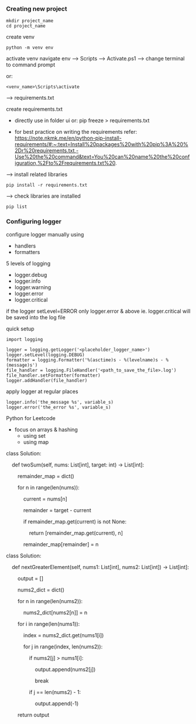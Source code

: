 
### Creating new project

```
mkdir project_name
cd project_name
```

create venv

```
python -m venv env
```

activate venv
navigate env --> Scripts --> Activate.ps1 --> change terminal to command prompt

or:
```
<venv_name>\Scripts\activate
```

--> requirements.txt

create requirements.txt

- directly use in folder ui or:
pip freeze > requirements.txt

- for best practice on writing the requirements refer:
https://note.nkmk.me/en/python-pip-install-requirements/#:~:text=Install%20packages%20with%20pip%3A%20%2Dr%20requirements.txt,-Use%20the%20command&text=You%20can%20name%20the%20configuration,%2Fto%2Frequirements.txt%20.

--> install related libraries
```
pip install -r requirements.txt
```

--> check libraries are installed

```
pip list
```

### Configuring logger

configure logger manually using
- handlers
- formatters

5 levels of logging
- logger.debug
- logger.info
- logger.warning
- logger.error
- logger.critical

if the logger setLevel=ERROR
only logger.error & above ie. logger.critical will be saved into the log file

quick setup
```
import logging

logger = logging.getLogger('<placeholder_logger_name>')
logger.setLevel(logging.DEBUG)
formatter = logging.Formatter('%(asctime)s - %(levelname)s - %(message)s')
file_handler = logging.FileHandler('<path_to_save_the_file>.log')
file_handler.setFormatter(formatter)
logger.addHandler(file_handler)

```

apply logger at regular places
```
logger.info('the_message %s', variable_s)
logger.error('the_error %s', variable_s)
```

Python for Leetcode

- focus on arrays & hashing
	- using set
	- using map

class Solution:

    def twoSum(self, nums: List[int], target: int) -> List[int]:

        remainder_map = dict()

        for n in range(len(nums)):


            current = nums[n]

            remainder = target - current

  
            if remainder_map.get(current) is not None:

                return [remainder_map.get(current), n]

  
            remainder_map[remainder] = n


class Solution:

    def nextGreaterElement(self, nums1: List[int], nums2: List[int]) -> List[int]:

        output = []

        nums2_dict = dict()

  

        for n in range(len(nums2)):

            nums2_dict[nums2[n]] = n

  

        for i in range(len(nums1)):

  

            index = nums2_dict.get(nums1[i])

  

            for j in range(index, len(nums2)):

                if nums2[j] > nums1[i]:

                    output.append(nums2[j])

                    break

  

                if j == len(nums2) - 1:

                    output.append(-1)

        return output
